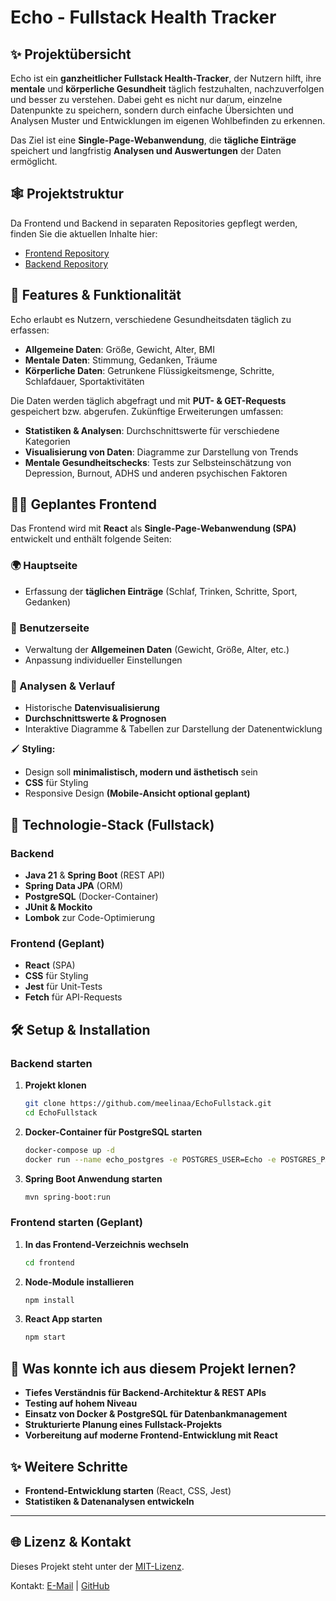 # Echo - Fullstack Health Tracker

## ✨ Projektübersicht  
Echo ist ein **ganzheitlicher Fullstack Health-Tracker**, der Nutzern hilft, ihre **mentale** und **körperliche Gesundheit** täglich festzuhalten, nachzuverfolgen und besser zu verstehen. Dabei geht es nicht nur darum, einzelne Datenpunkte zu speichern, sondern durch einfache Übersichten und Analysen Muster und Entwicklungen im eigenen Wohlbefinden zu erkennen.

Das Ziel ist eine **Single-Page-Webanwendung**, die **tägliche Einträge** speichert und langfristig **Analysen und Auswertungen** der Daten ermöglicht. 

## 🕸️ Projektstruktur

Da Frontend und Backend in separaten Repositories gepflegt werden, finden Sie die aktuellen Inhalte hier:
- [Frontend Repository](https://github.com/meelinaa/EchoFrontend)  
- [Backend Repository](https://github.com/meelinaa/EchoBackend)

## 💪 Features & Funktionalität
Echo erlaubt es Nutzern, verschiedene Gesundheitsdaten täglich zu erfassen:

- **Allgemeine Daten**: Größe, Gewicht, Alter, BMI
- **Mentale Daten**: Stimmung, Gedanken, Träume
- **Körperliche Daten**: Getrunkene Flüssigkeitsmenge, Schritte, Schlafdauer, Sportaktivitäten

Die Daten werden täglich abgefragt und mit **PUT- & GET-Requests** gespeichert bzw. abgerufen. 
Zukünftige Erweiterungen umfassen:
- **Statistiken & Analysen**: Durchschnittswerte für verschiedene Kategorien
- **Visualisierung von Daten**: Diagramme zur Darstellung von Trends
- **Mentale Gesundheitschecks**: Tests zur Selbsteinschätzung von Depression, Burnout, ADHS und anderen psychischen Faktoren

## 👩‍💻 Geplantes Frontend
Das Frontend wird mit **React** als **Single-Page-Webanwendung (SPA)** entwickelt und enthält folgende Seiten:

### 🌍 Hauptseite
- Erfassung der **täglichen Einträge** (Schlaf, Trinken, Schritte, Sport, Gedanken)

### 👤 Benutzerseite
- Verwaltung der **Allgemeinen Daten** (Gewicht, Größe, Alter, etc.)
- Anpassung individueller Einstellungen

### 🌟 Analysen & Verlauf
- Historische **Datenvisualisierung** 
- **Durchschnittswerte & Prognosen**
- Interaktive Diagramme & Tabellen zur Darstellung der Datenentwicklung

🖌️ **Styling:** 
- Design soll **minimalistisch, modern und ästhetisch** sein 
- **CSS** für Styling
- Responsive Design **(Mobile-Ansicht optional geplant)** 

## 🔬 Technologie-Stack (Fullstack)
### **Backend** 
- **Java 21** & **Spring Boot** (REST API)  
- **Spring Data JPA** (ORM)  
- **PostgreSQL** (Docker-Container)  
- **JUnit & Mockito**  
- **Lombok** zur Code-Optimierung  

### **Frontend** (Geplant)  
- **React** (SPA)  
- **CSS** für Styling  
- **Jest** für Unit-Tests  
- **Fetch** für API-Requests  

## 🛠️ Setup & Installation
### Backend starten
1. **Projekt klonen**
   ```sh
   git clone https://github.com/meelinaa/EchoFullstack.git
   cd EchoFullstack 
   ```
2. **Docker-Container für PostgreSQL starten**
   ```sh
   docker-compose up -d
   docker run --name echo_postgres -e POSTGRES_USER=Echo -e POSTGRES_PASSWORD=passwordEcho -e POSTGRES_DB=databaseEcho -p 5433:5432 -d postgres
   ```
3. **Spring Boot Anwendung starten**
   ```sh
   mvn spring-boot:run
   ```

### Frontend starten (Geplant)
1. **In das Frontend-Verzeichnis wechseln**
   ```sh
   cd frontend
   ```
2. **Node-Module installieren**
   ```sh
   npm install
   ```
3. **React App starten**
   ```sh
   npm start
   ```

## 📝 Was konnte ich aus diesem Projekt lernen?
- **Tiefes Verständnis für Backend-Architektur & REST APIs**
- **Testing auf hohem Niveau**
- **Einsatz von Docker & PostgreSQL für Datenbankmanagement**
- **Strukturierte Planung eines Fullstack-Projekts**
- **Vorbereitung auf moderne Frontend-Entwicklung mit React**

## ✨ Weitere Schritte
- **Frontend-Entwicklung starten** (React, CSS, Jest)
- **Statistiken & Datenanalysen entwickeln**

---

## 🌐 Lizenz & Kontakt
Dieses Projekt steht unter der [MIT-Lizenz](LICENSE). 

Kontakt: [E-Mail](mailto:melinakiefer@hotmail.de) | [GitHub](https://github.com/meelinaa)
